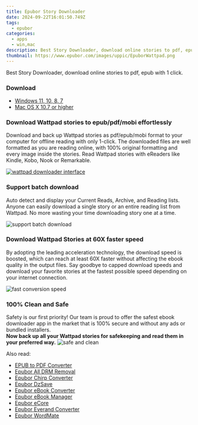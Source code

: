 ```yaml
---
title: Epubor Story Downloader
date: 2024-09-22T16:01:50.749Z
tags: 
  - epubor
categories: 
  - apps
  - win,mac
description: Best Story Downloader, download online stories to pdf, epub with 1 click.
thumbnail: https://www.epubor.com/images/uppic/EpuborWattpad.png
---
```


Best Story Downloader, download online stories to pdf, epub with 1 click.

### Download

- [Windows 11, 10, 8, 7](https://secure.2checkout.com/order/checkout.php?QTY=1&AFFILIATE=108875&CART=1&CARD=2&DESIGN_TYPE=2&CURRENCY=USD&ORDERSTYLE=nLWooJa5iLg=&PAY_TYPE=PAYPAL&PRODS=40490317&OPTIONS40490317=LAlife)
- [Mac OS X 10.7 or higher](https://secure.2checkout.com/order/checkout.php?QTY=1&AFFILIATE=108875&CART=1&CARD=2&DESIGN_TYPE=2&CURRENCY=USD&ORDERSTYLE=nLWooJa5iLg=&PAY_TYPE=PAYPAL&PRODS=40490145&OPTIONS40490145=LAlife)

### Download Wattpad stories to epub/pdf/mobi effortlessly

Download and back up Wattpad stories as pdf/epub/mobi format to your computer for offline reading with only 1-click. The downloaded files are well formatted as you are reading online, with 100% original formatting and every image inside the stories. Read Wattpad stories with eReaders like Kindle, Kobo, Nook or Remarkable.

[![wattpad downloader interface](https://www.epubor.com/images/wattpad-downloader-interface-1.png)](https://www.youtube.com/watch?v=064myUZVBqY)

### Support batch download

Auto detect and display your Current Reads, Archive, and Reading lists. Anyone can easily download a single story or an entire reading list from Wattpad. No more wasting your time downloading story one at a time.

![support batch download](https://www.epubor.com/story-downloader.htmlimages/download-wattpad-feature3.png)

### Download Wattpad Stories at 60X faster speed

By adopting the leading acceleration technology, the download speed is boosted, which can reach at least 60X faster without affecting the ebook quality in the output files. Say goodbye to capped download speeds and download your favorite stories at the fastest possible speed depending on your internet connection.

![fast conversion speed](https://www.epubor.com/images/fast-conversion.png)

### 100% Clean and Safe

Safety is our first priority! Our team is proud to offer the safest ebook downloader app in the market that is 100% secure and without any ads or bundled installers.  
**Now back up all your Wattpad stories for safekeeping and read them in your preferred way.** ![safe and clean](https://www.epubor.com/images/safe-clean3.png)

<ins class="adsbygoogle"
      style="display:block"
      data-ad-client="ca-pub-7571918770474297"
      data-ad-slot="8358498916"
      data-ad-format="auto"
      data-full-width-responsive="true"></ins>

<span class="atpl-alsoreadstyle">Also read:</span>
<div><ul>
<li><a href="https://tools.techidaily.com/epubor/epub-to-pdf-converter/"><u>EPUB to PDF Converter</u></a></li>
<li><a href="https://tools.techidaily.com/epubor/drm-removal-tools/"><u>Epubor All DRM Removal</u></a></li>
<li><a href="https://tools.techidaily.com/epubor/chirp-converter/"><u>Epubor Chirp Converter</u></a></li>
<li><a href="https://tools.techidaily.com/epubor/dzsave/"><u>Epubor DzSave</u></a></li>
<li><a href="https://tools.techidaily.com/epubor/ebook-converter/"><u>Epubor eBook Converter</u></a></li>
<li><a href="https://tools.techidaily.com/epubor/ebook-manager/"><u>Epubor eBook Manager</u></a></li>
<li><a href="https://tools.techidaily.com/epubor/ecore/"><u>Epubor eCore</u></a></li>
<li><a href="https://tools.techidaily.com/epubor/everand-downloader/"><u>Epubor Everand Converter</u></a></li>
<li><a href="https://tools.techidaily.com/epubor/ebook-editor/"><u>Epubor WordMate</u></a></li>
</ul></div>


